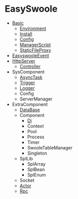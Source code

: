 # EasySwoole
- [Basic](README.md)
    - [Environment](Introduction/environment.md)
    - [Install](Introduction/install.md)
    - [Config](Introduction/config.md)
    - [ManagerScript](Introduction/managerScript.md)
    - [StaticFileProxy](Introduction/staticFileProxy.md)
- [EasyswooleEvent](Event/easyswooleEvent.md)
- [HttpServer](Http/httpServer.md)
    - [Controller](Http/controller.md)
- SysComponent
    - [AsyncTask](SysComponent/task.md)    
    - [Trigger](SysComponent/trigger.md)
    - [Logger](SysComponent/logger.md)
    - Config
    - ServerManager
- ExtraComponent
   - [DataBase](ExtraComponent/mysqli.md)
   - Component
     - [Di](ExtraComponent/Component/di.md)
     - Context
     - Pool
     - Process 
     - Timer
     - SwooleTableManager
     - Singleton
   - SplLib
     - SplArray
     - SplBean
     - SplEnum
   - Socket
   - [Actor](ExtraComponent/actor.md)
   - [Rpc](ExtraComponent/rpc.md)
